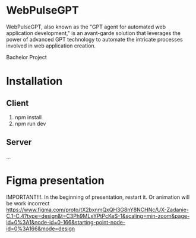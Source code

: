 # WebPulseGPT
WebPulseGPT, also known as the "GPT agent for automated web application development," is an avant-garde solution that leverages the power of advanced GPT technology to automate the intricate processes involved in web application creation.

Bachelor Project

# Installation
## Client
1. npm install
2. npm run dev
## Server
...

# Figma presentation
IMPORTANT!!!. In the beginning of presentation, restart it. Or animation will be work incorrect
https://www.figma.com/proto/tX2bxnmQxQH3G8nY8NCHNc/UX-Zadanie-C.1-C.4?type=design&t=C3Ph9MLxYPtPcKeS-1&scaling=min-zoom&page-id=0%3A1&node-id=0-166&starting-point-node-id=0%3A166&mode=design
